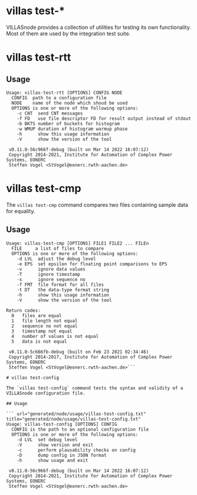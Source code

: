 # villas test-*

VILLASnode provides a collection of utilities for testing its own functionality.
Most of them are used by the integration test suite.

# villas test-rtt

## Usage

``` url="generated/node/usage/villas-test-rtt.txt" title="villas-test-rtt --help"
Usage: villas-test-rtt [OPTIONS] CONFIG NODE
  CONFIG  path to a configuration file
  NODE    name of the node which shoud be used
  OPTIONS is one or more of the following options:
    -c CNT  send CNT messages
    -f FD   use file descriptor FD for result output instead of stdout
    -b BKTS number of buckets for histogram
    -w WMUP duration of histogram warmup phase
    -h      show this usage information
    -V      show the version of the tool

 v0.11.0-56c966f-debug (built on Mar 14 2022 16:07:12)
 Copyright 2014-2021, Institute for Automation of Complex Power Systems, EONERC
 Steffen Vogel <StVogel@eonerc.rwth-aachen.de>
```

# villas test-cmp

The `villas test-cmp` command compares two files containing sample data for equality.

## Usage

``` url="generated/node/usage/villas-test-cmp.txt" title="generated/node/usage/villas-test-cmp.txt"
Usage: villas-test-cmp [OPTIONS] FILE1 FILE2 ... FILEn
  FILE     a list of files to compare
  OPTIONS is one or more of the following options:
    -d LVL  adjust the debug level
    -e EPS  set epsilon for floating point comparisons to EPS
    -v      ignore data values
    -T      ignore timestamp
    -s      ignore sequence no
    -f FMT  file format for all files
    -t DT   the data-type format string
    -h      show this usage information
    -V      show the version of the tool

Return codes:
  0   files are equal
  1   file length not equal
  2   sequence no not equal
  3   timestamp not equal
  4   number of values is not equal
  5   data is not equal

 v0.11.0-5c666fb-debug (built on Feb 23 2021 02:34:46)
 Copyright 2014-2017, Institute for Automation of Complex Power Systems, EONERC
 Steffen Vogel <StVogel@eonerc.rwth-aachen.de>```

# villas test-config

The `villas test-config` command tests the syntax and validity of a VILLASnode configuration file.

## Usage

``` url="generated/node/usage/villas-test-config.txt" title="generated/node/usage/villas-test-config.txt"
Usage: villas-test-config [OPTIONS] CONFIG
  CONFIG is the path to an optional configuration file
  OPTIONS is one or more of the following options:
    -d LVL  set debug level
    -V      show version and exit
    -c      perform plausability checks on config
    -D      dump config in JSON format
    -h      show usage and exit

 v0.11.0-56c966f-debug (built on Mar 14 2022 16:07:12)
 Copyright 2014-2021, Institute for Automation of Complex Power Systems, EONERC
 Steffen Vogel <StVogel@eonerc.rwth-aachen.de>
```

